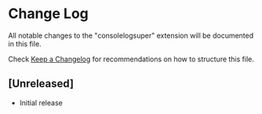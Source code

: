 # Change Log

All notable changes to the "consolelogsuper" extension will be documented in this file.

Check [Keep a Changelog](http://keepachangelog.com/) for recommendations on how to structure this file.

## [Unreleased]

- Initial release